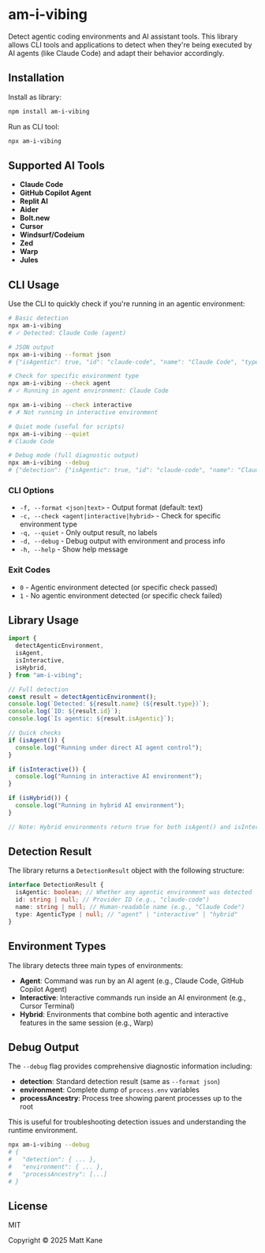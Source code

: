 # am-i-vibing

Detect agentic coding environments and AI assistant tools. This library allows CLI tools and applications to detect when they're being executed by AI agents (like Claude Code) and adapt their behavior accordingly.

## Installation

Install as library:

```bash
npm install am-i-vibing
```

Run as CLI tool:

```bash
npx am-i-vibing
```

## Supported AI Tools

- **Claude Code**
- **GitHub Copilot Agent**
- **Replit AI**
- **Aider**
- **Bolt.new**
- **Cursor**
- **Windsurf/Codeium**
- **Zed**
- **Warp**
- **Jules**

## CLI Usage

Use the CLI to quickly check if you're running in an agentic environment:

```bash
# Basic detection
npx am-i-vibing
# ✓ Detected: Claude Code (agent)

# JSON output
npx am-i-vibing --format json
# {"isAgentic": true, "id": "claude-code", "name": "Claude Code", "type": "agent"}

# Check for specific environment type
npx am-i-vibing --check agent
# ✓ Running in agent environment: Claude Code

npx am-i-vibing --check interactive
# ✗ Not running in interactive environment

# Quiet mode (useful for scripts)
npx am-i-vibing --quiet
# Claude Code

# Debug mode (full diagnostic output)
npx am-i-vibing --debug
# {"detection": {"isAgentic": true, "id": "claude-code", "name": "Claude Code", "type": "agent"}, "environment": {...}, "processAncestry": [...]}
```

### CLI Options

- `-f, --format <json|text>` - Output format (default: text)
- `-c, --check <agent|interactive|hybrid>` - Check for specific environment type
- `-q, --quiet` - Only output result, no labels
- `-d, --debug` - Debug output with environment and process info
- `-h, --help` - Show help message

### Exit Codes

- `0` - Agentic environment detected (or specific check passed)
- `1` - No agentic environment detected (or specific check failed)

## Library Usage

```typescript
import {
  detectAgenticEnvironment,
  isAgent,
  isInteractive,
  isHybrid,
} from "am-i-vibing";

// Full detection
const result = detectAgenticEnvironment();
console.log(`Detected: ${result.name} (${result.type})`);
console.log(`ID: ${result.id}`);
console.log(`Is agentic: ${result.isAgentic}`);

// Quick checks
if (isAgent()) {
  console.log("Running under direct AI agent control");
}

if (isInteractive()) {
  console.log("Running in interactive AI environment");
}

if (isHybrid()) {
  console.log("Running in hybrid AI environment");
}

// Note: Hybrid environments return true for both isAgent() and isInteractive()
```

## Detection Result

The library returns a `DetectionResult` object with the following structure:

```typescript
interface DetectionResult {
  isAgentic: boolean; // Whether any agentic environment was detected
  id: string | null; // Provider ID (e.g., "claude-code")
  name: string | null; // Human-readable name (e.g., "Claude Code")
  type: AgenticType | null; // "agent" | "interactive" | "hybrid"
}
```

## Environment Types

The library detects three main types of environments:

- **Agent**: Command was run by an AI agent (e.g., Claude Code, GitHub Copilot Agent)
- **Interactive**: Interactive commands run inside an AI environment (e.g., Cursor Terminal)
- **Hybrid**: Environments that combine both agentic and interactive features in the same session (e.g., Warp)

## Debug Output

The `--debug` flag provides comprehensive diagnostic information including:

- **detection**: Standard detection result (same as `--format json`)
- **environment**: Complete dump of `process.env` variables
- **processAncestry**: Process tree showing parent processes up to the root

This is useful for troubleshooting detection issues and understanding the runtime environment.

```bash
npx am-i-vibing --debug
# {
#   "detection": { ... },
#   "environment": { ... },
#   "processAncestry": [...]
# }
```

## License

MIT

Copyright © 2025 Matt Kane
